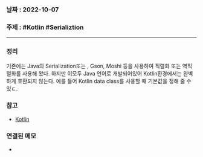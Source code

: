 ### 날짜 : 2022-10-07
### 주제 : #Kotlin #Serializtion
----
### 정리
기존에는 Java의 Serialization또는 , Gson, Moshi 등을 사용하여 직렬화 또는 역직렬화를 사용해 왔다. 하지만 이모두 Java 언어로 개발되어있어 Kotlin환경에서는 완벽하게 호환되지 않는다. 예를 들어 Kotlin data class를 사용할 때 기본값을 정해 줄 수 있ㄷ.

### 참고
- [Kotlin](https://kotlinlang.org/docs/serialization.html)

### 연결된 메모
- 